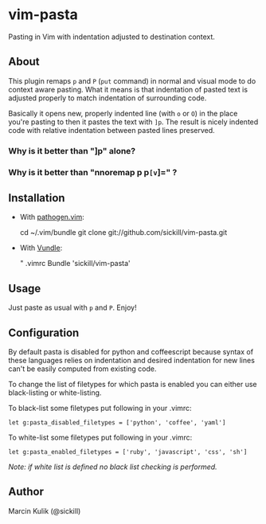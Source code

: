 # vim-pasta

Pasting in Vim with indentation adjusted to destination context.

## About

This plugin remaps `p` and `P` (`put` command) in normal and visual mode to do
context aware pasting. What it means is that indentation of pasted text is
adjusted properly to match indentation of surrounding code.

Basically it opens new, properly indented line (with `o` or `O`) in the place
you're pasting to then it pastes the text with `]p`. The result is nicely
indented code with relative indentation between pasted lines preserved.

### Why is it better than "]p" alone?

### Why is it better than "nnoremap <leader>p p`[v`]=" ?

## Installation

* With [pathogen.vim](https://github.com/tpope/vim-pathogen):

    cd ~/.vim/bundle
    git clone git://github.com/sickill/vim-pasta.git

* With [Vundle](https://github.com/gmarik/vundle):

    " .vimrc
    Bundle 'sickill/vim-pasta'

## Usage

Just paste as usual with `p` and `P`. Enjoy!

## Configuration

By default pasta is disabled for python and coffeescript because
syntax of these languages relies on indentation and desired indentation for
new lines can't be easily computed from existing code.

To change the list of filetypes for which pasta is enabled you can either
use black-listing or white-listing.

To black-list some filetypes put following in your .vimrc:

    let g:pasta_disabled_filetypes = ['python', 'coffee', 'yaml']

To white-list some filetypes put following in your .vimrc:

    let g:pasta_enabled_filetypes = ['ruby', 'javascript', 'css', 'sh']

*Note: if white list is defined no black list checking is performed.*

## Author

Marcin Kulik (@sickill)

